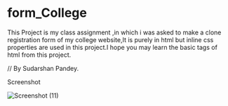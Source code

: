 # form_College
This Project is my class assignment ,in which i was asked to make a clone registration form of my college website,It is purely in html but inline css properties are used in this project.I hope you may learn the basic tags of html from this project. 

// By Sudarshan Pandey.

Screenshot 

![Screenshot (11)](https://user-images.githubusercontent.com/94542120/147417519-22484d7a-3414-4eb5-8714-d10a06596f55.png)

